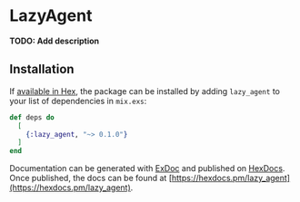 # LazyAgent

**TODO: Add description**

## Installation

If [available in Hex](https://hex.pm/docs/publish), the package can be installed
by adding `lazy_agent` to your list of dependencies in `mix.exs`:

```elixir
def deps do
  [
    {:lazy_agent, "~> 0.1.0"}
  ]
end
```

Documentation can be generated with [ExDoc](https://github.com/elixir-lang/ex_doc)
and published on [HexDocs](https://hexdocs.pm). Once published, the docs can
be found at [https://hexdocs.pm/lazy_agent](https://hexdocs.pm/lazy_agent).

